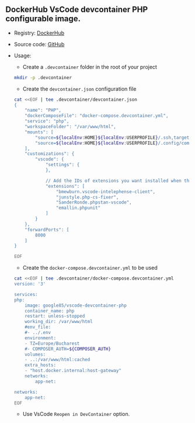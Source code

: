 
## DockerHub VsCode devcontainer PHP configurable image.

- Registry: [DockerHub](https://hub.docker.com/r/google85/vscode-devcontainer-php/)

- Source code: [GitHub](https://github.com/google85/vscode-devcontainer-php)

- Usage:
    - Create a `.devcontainer` folder in the root of your project
    ```bash
    mkdir -p .devcontainer
    ```    
    - Create the `devcontainer.json` configuration file
    ```bash
    cat <<EOF | tee .devcontainer/devcontainer.json
    {
        "name": "PHP",
        "dockerComposeFile": "docker-compose.devcontainer.yml",
        "service": "php",
        "workspaceFolder": "/var/www/html",
        "mounts": [
            "source=${localEnv:HOME}${localEnv:USERPROFILE}/.ssh,target=/home/user/.ssh,type=bind,consistency=cached",
            "source=${localEnv:HOME}${localEnv:USERPROFILE}/.config/composer,target=/home/user/.config/composer,type=bind,consistency=cached"
        ],
        "customizations": {
            "vscode": {
                "settings": { 
                },

                // Add the IDs of extensions you want installed when the container is created.
                "extensions": [
                    "bmewburn.vscode-intelephense-client",
                    "junstyle.php-cs-fixer",
                    "SanderRonde.phpstan-vscode",
                    "emallin.phpunit"
                ]
            }
        },
        "forwardPorts": [
            8000
        ]
    }

    EOF
    ```

    - Create the `docker-compose.devcontainer.yml` to be used
    ```bash
    cat <<EOF | tee .devcontainer/docker-compose.devcontainer.yml
    version: '3'

    services:
    php:
        image: google85/vscode-devcontainer-php
        container_name: php
        restart: unless-stopped
        working_dir: /var/www/html
        #env_file:
        #- ../.env
        environment:
        - TZ=Europe/Bucharest
        #- COMPOSER_AUTH=${COMPOSER_AUTH}
        volumes:
        - ..:/var/www/html:cached
        extra_hosts:
        - "host.docker.internal:host-gateway"
        networks:
            app-net:

    networks:
        app-net:
    EOF
    ```

    - Use VsCode `Reopen in DevContainer` option.